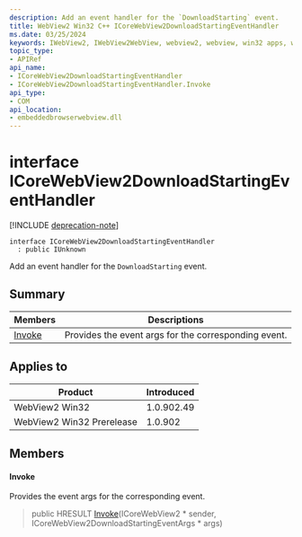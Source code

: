 ```yaml
---
description: Add an event handler for the `DownloadStarting` event.
title: WebView2 Win32 C++ ICoreWebView2DownloadStartingEventHandler
ms.date: 03/25/2024
keywords: IWebView2, IWebView2WebView, webview2, webview, win32 apps, win32, edge, ICoreWebView2, ICoreWebView2Controller, browser control, edge html, ICoreWebView2DownloadStartingEventHandler
topic_type: 
- APIRef
api_name:
- ICoreWebView2DownloadStartingEventHandler
- ICoreWebView2DownloadStartingEventHandler.Invoke
api_type:
- COM
api_location:
- embeddedbrowserwebview.dll
---
```


# interface ICoreWebView2DownloadStartingEventHandler

[!INCLUDE [deprecation-note](../includes/deprecation-note.md)]

```
interface ICoreWebView2DownloadStartingEventHandler
  : public IUnknown
```

Add an event handler for the `DownloadStarting` event.

## Summary

 Members                        | Descriptions
--------------------------------|---------------------------------------------
[Invoke](#invoke) | Provides the event args for the corresponding event.

## Applies to

Product                         | Introduced
--------------------------------|---------------------------------------------
WebView2 Win32            |    1.0.902.49
WebView2 Win32 Prerelease |    1.0.902

## Members

#### Invoke

Provides the event args for the corresponding event.

> public HRESULT [Invoke](#invoke)(ICoreWebView2 * sender, ICoreWebView2DownloadStartingEventArgs * args)

